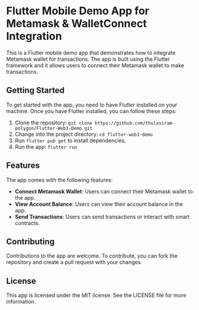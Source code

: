 # Flutter Mobile Demo App for Metamask & WalletConnect Integration

This is a Flutter mobile demo app that demonstrates how to integrate Metamask wallet for transactions. The app is built using the Flutter framework and it allows users to connect their Metamask wallet to make transactions.

## Getting Started

To get started with the app, you need to have Flutter installed on your machine. Once you have Flutter installed, you can follow these steps:

1. Clone the repository: `git clone https://github.com/thulasiram-polygon/Flutter-Web3-Demo.git`
2. Change into the project directory: `cd flutter-web3-demo`
3. Run `flutter pub get` to install dependencies.
4. Run the app: `flutter run`

## Features

The app comes with the following features:

- **Connect Metamask Wallet**: Users can connect their Metamask wallet to the app.
- **View Account Balance**: Users can view their account balance in the app.
- **Send Transactions**: Users can send transactions or interact with smart contracts.

<!-- ## Screenshots

Here are some screenshots of the app in action:

![Screenshot 1](/screenshots/screenshot_1.png "Screenshot 1")
![Screenshot 2](/screenshots/screenshot_2.png "Screenshot 2")
![Screenshot 3](/screenshots/screenshot_3.png "Screenshot 3") -->

## Contributing

Contributions to the app are welcome. To contribute, you can fork the repository and create a pull request with your changes.

## License

This app is licensed under the MIT license. See the LICENSE file for more information.

<!-- ## Acknowledgements

The app was built using the following packages:

## Contact

If you have any questions or suggestions, feel free to contact the app maintainer at `maintainer@example.com`. -->

